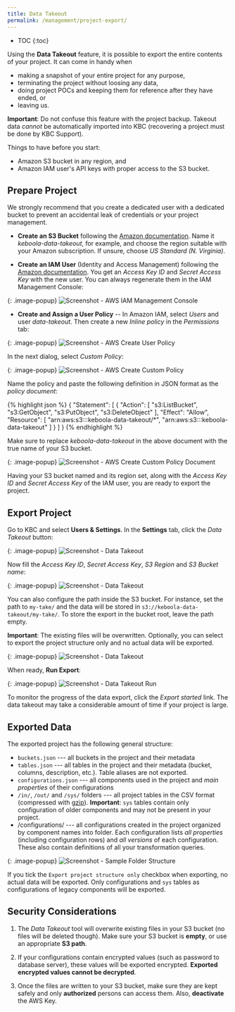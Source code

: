 ```yaml
---
title: Data Takeout
permalink: /management/project-export/
---
```


* TOC
{:toc}

Using the **Data Takeout** feature, it is possible to export the entire contents of your project.
It can come in handy when

- making a snapshot of your entire project for any purpose,
- terminating the project without loosing any data,
- doing project POCs and keeping them for reference after they have ended, or
- leaving us.

**Important**: Do not confuse this feature with the project backup.
Takeout data *cannot* be automatically imported into KBC (recovering a project must be done by KBC Support).

Things to have before you start:

- Amazon S3 bucket in any region, and
- Amazon IAM user's API keys with proper access to the S3 bucket.

## Prepare Project
We strongly recommend that you create a dedicated user with a dedicated bucket to
prevent an accidental leak of credentials or your project management.

- **Create an S3 Bucket** following the [Amazon documentation](http://docs.aws.amazon.com/AmazonS3/latest/gsg/CreatingABucket.html).
Name it *keboola-data-takeout*, for example, and choose the region suitable with your Amazon subscription.
If unsure, choose *US Standard (N. Virginia)*.

- **Create an IAM User** (Identity and Access Management) following the [Amazon documentation](http://docs.aws.amazon.com/IAM/latest/UserGuide/id_users_create.html#id_users_create_console).
You get an *Access Key ID* and *Secret Access Key* with the new user. You can always regenerate them in the IAM Management Console:

{: .image-popup}
![Screenshot - AWS IAM Management Console](/management/project-export/aws-user-credentials.png)


- **Create and Assign a User Policy** -- In Amazon IAM, select *Users* and user *data-takeout*.
Then create a new *Inline policy* in the *Permissions* tab:

{: .image-popup}
![Screenshot - AWS Create User Policy](/management/project-export/aws-create-policy-intro.png)

In the next dialog, select *Custom Policy*:

{: .image-popup}
![Screenshot - AWS Create Custom Policy](/management/project-export/aws-create-custom-policy.png)

Name the policy and paste the following definition in JSON format as the *policy document*:

{% highlight json %}
{
    "Statement": [
        {
            "Action": [
                "s3:ListBucket",
                "s3:GetObject",
                "s3:PutObject",
                "s3:DeleteObject"
            ],
            "Effect": "Allow",
            "Resource": [
                "arn:aws:s3:::keboola-data-takeout/*",
                "arn:aws:s3:::keboola-data-takeout"
            ]
        }
    ]
}
{% endhighlight %}

Make sure to replace *keboola-data-takeout* in the above document with the true name of your S3 bucket.

{: .image-popup}
![Screenshot - AWS Create Custom Policy Document](/management/project-export/aws-create-custom-policy-document.png)

Having your S3 bucket named and its region set, along with the *Access Key ID* and *Secret Access Key* of the IAM user, you are ready to export the project.

## Export Project
Go to KBC and select **Users & Settings**. In the **Settings** tab, click the *Data Takeout* button:

{: .image-popup}
![Screenshot - Data Takeout](/management/project-export/data-takeout-project-settings.png)

Now fill the *Access Key ID*, *Secret Access Key*, *S3 Region* and *S3 Bucket name*:

{: .image-popup}
![Screenshot - Data Takeout](/management/project-export/data-takeout-settings.png)

You can also configure the path inside the S3 bucket. For instance, set the path to `my-take/` and the data will be stored in `s3://keboola-data-takeout/my-take/`.
To store the export in the bucket root, leave the path empty.

**Important**: The existing files will be overwritten.
Optionally, you can select to export the project structure only and no actual data will be exported.

{: .image-popup}
![Screenshot - Data Takeout](/tutorial/management/data-takeout.png)

When ready, **Run Export**:

{: .image-popup}
![Screenshot - Data Takeout Run](/management/project-export/data-takeout-project-export.png)

To monitor the progress of the data export, click the *Export started* link.
The data takeout may take a considerable amount of time if your project is large.

## Exported Data
The exported project has the following general structure:

- `buckets.json` --- all buckets in the project and their metadata
- `tables.json` --- all tables in the project and their metadata (bucket, columns, description, etc.).
Table aliases are not exported.
- `configurations.json` --- all components used in the project and *main properties* of their configurations
- `/in/`, `/out/` and `/sys/` folders --- all project tables in the CSV format (compressed with
[gzip](http://www.gzip.org/)). **Important**: `sys` tables contain only configuration of older components and may not be present in your project.
- /configurations/ --- all configurations created in the project organized by component names into folder.
Each configuration lists *all properties* (including configuration rows) and *all versions* of each configuration.
These also contain definitions of all your transformation queries.

{: .image-popup}
![Screenshot - Sample Folder Structure](/management/project-export/folder-structure.png)

If you tick the `Export project structure only` checkbox when exporting, no actual data will be exported.
Only configurations and `sys` tables as configurations of legacy components will be exported.

## Security Considerations
1. The *Data Takeout* tool will overwrite existing files in your S3 bucket (no files will be deleted though).
Make sure your S3 bucket is **empty**, or use an appropriate **S3 path**.

2. If your configurations contain encrypted values (such as password to database server), these
values will be exported encrypted. **Exported encrypted values cannot be decrypted**.

3. Once the files are written to your S3 bucket, make sure they are kept safely and only **authorized** persons can access them. Also, **deactivate** the AWS Key.
